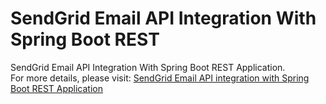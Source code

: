 # SendGrid Email API Integration With Spring Boot REST

SendGrid Email API Integration With Spring Boot REST Application.
<br/>
For more details, please visit: <a href="http://www.monirthought.com/2017/12/SendGrid-Email-API-integration-with-Spring-Boot-REST-Application.html" >SendGrid Email API integration with Spring Boot REST Application</a>
